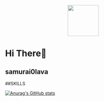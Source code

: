 <div id="header" align="center">
  <img src="https://media1.tenor.com/m/mUcERrzoT_kAAAAC/loveall.gif" width="100"/>
</div>


# Hi There👋

## samurai0lava

##SKILLS


[![Anurag's GitHub stats](https://github-readme-stats.vercel.app/api?username=samurai0lava)](https://github.com/anuraghazra/github-readme-stats)
